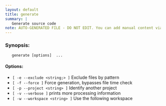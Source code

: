 ```yaml
---
layout: default
title: generate
summary: |
   Generate source code
note: AUTO-GENERATED FILE - DO NOT EDIT. You can add manual content via same filename in _ext sub-folder. 
---
```


### Synopsis: 
	   generate [options]  ...


#### Options: 
- `[ -e --exclude <string;> ]` Exclude files by pattern
- `[ -f --force ]` Force generation, bypasses file time check
- `[ -p --project <string> ]` Identify another project
- `[ -v --verbose ]` prints more processing information
- `[ -w --workspace <string> ]` Use the following workspace

